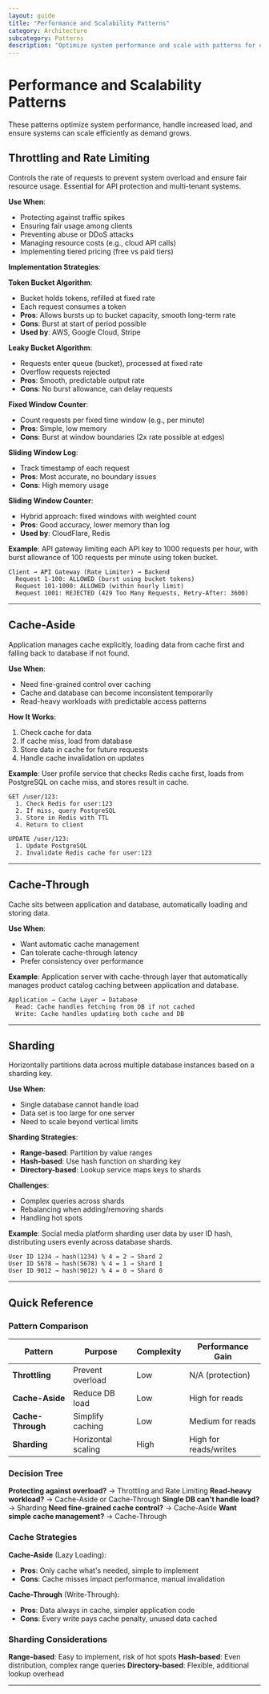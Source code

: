 ```yaml
---
layout: guide
title: "Performance and Scalability Patterns"
category: Architecture
subcategory: Patterns
description: "Optimize system performance and scale with patterns for caching, throttling, load shedding, horizontal/vertical scaling, and partitioning strategies."
---
```


# Performance and Scalability Patterns

These patterns optimize system performance, handle increased load, and ensure systems can scale efficiently as demand grows.

## Throttling and Rate Limiting

Controls the rate of requests to prevent system overload and ensure fair resource usage. Essential for API protection and multi-tenant systems.

**Use When**:
- Protecting against traffic spikes
- Ensuring fair usage among clients
- Preventing abuse or DDoS attacks
- Managing resource costs (e.g., cloud API calls)
- Implementing tiered pricing (free vs paid tiers)

**Implementation Strategies**:

**Token Bucket Algorithm**:
- Bucket holds tokens, refilled at fixed rate
- Each request consumes a token
- **Pros**: Allows bursts up to bucket capacity, smooth long-term rate
- **Cons**: Burst at start of period possible
- **Used by**: AWS, Google Cloud, Stripe

**Leaky Bucket Algorithm**:
- Requests enter queue (bucket), processed at fixed rate
- Overflow requests rejected
- **Pros**: Smooth, predictable output rate
- **Cons**: No burst allowance, can delay requests

**Fixed Window Counter**:
- Count requests per fixed time window (e.g., per minute)
- **Pros**: Simple, low memory
- **Cons**: Burst at window boundaries (2x rate possible at edges)

**Sliding Window Log**:
- Track timestamp of each request
- **Pros**: Most accurate, no boundary issues
- **Cons**: High memory usage

**Sliding Window Counter**:
- Hybrid approach: fixed windows with weighted count
- **Pros**: Good accuracy, lower memory than log
- **Used by**: CloudFlare, Redis

**Example**: API gateway limiting each API key to 1000 requests per hour, with burst allowance of 100 requests per minute using token bucket.

```
Client → API Gateway (Rate Limiter) → Backend
  Request 1-100: ALLOWED (burst using bucket tokens)
  Request 101-1000: ALLOWED (within hourly limit)
  Request 1001: REJECTED (429 Too Many Requests, Retry-After: 3600)
```

---

## Cache-Aside

Application manages cache explicitly, loading data from cache first and falling back to database if not found.

**Use When**:
- Need fine-grained control over caching
- Cache and database can become inconsistent temporarily
- Read-heavy workloads with predictable access patterns

**How It Works**:

1. Check cache for data
2. If cache miss, load from database
3. Store data in cache for future requests
4. Handle cache invalidation on updates

**Example**: User profile service that checks Redis cache first, loads from PostgreSQL on cache miss, and stores result in cache.

```
GET /user/123:
  1. Check Redis for user:123
  2. If miss, query PostgreSQL
  3. Store in Redis with TTL
  4. Return to client

UPDATE /user/123:
  1. Update PostgreSQL
  2. Invalidate Redis cache for user:123
```

---

## Cache-Through

Cache sits between application and database, automatically loading and storing data.

**Use When**:
- Want automatic cache management
- Can tolerate cache-through latency
- Prefer consistency over performance

**Example**: Application server with cache-through layer that automatically manages product catalog caching between application and database.

```
Application → Cache Layer → Database
  Read: Cache handles fetching from DB if not cached
  Write: Cache handles updating both cache and DB
```

---

## Sharding

Horizontally partitions data across multiple database instances based on a sharding key.

**Use When**:
- Single database cannot handle load
- Data set is too large for one server
- Need to scale beyond vertical limits

**Sharding Strategies**:

- **Range-based**: Partition by value ranges
- **Hash-based**: Use hash function on sharding key
- **Directory-based**: Lookup service maps keys to shards

**Challenges**:
- Complex queries across shards
- Rebalancing when adding/removing shards
- Handling hot spots

**Example**: Social media platform sharding user data by user ID hash, distributing users evenly across database shards.

```
User ID 1234 → hash(1234) % 4 = 2 → Shard 2
User ID 5678 → hash(5678) % 4 = 1 → Shard 1
User ID 9012 → hash(9012) % 4 = 0 → Shard 0
```

---

## Quick Reference

### Pattern Comparison

| Pattern | Purpose | Complexity | Performance Gain |
|---------|---------|------------|-----------------|
| **Throttling** | Prevent overload | Low | N/A (protection) |
| **Cache-Aside** | Reduce DB load | Low | High for reads |
| **Cache-Through** | Simplify caching | Low | Medium for reads |
| **Sharding** | Horizontal scaling | High | High for reads/writes |

### Decision Tree

**Protecting against overload?** → Throttling and Rate Limiting
**Read-heavy workload?** → Cache-Aside or Cache-Through
**Single DB can't handle load?** → Sharding
**Need fine-grained cache control?** → Cache-Aside
**Want simple cache management?** → Cache-Through

### Cache Strategies

**Cache-Aside** (Lazy Loading):
- **Pros**: Only cache what's needed, simple to implement
- **Cons**: Cache misses impact performance, manual invalidation

**Cache-Through** (Write-Through):
- **Pros**: Data always in cache, simpler application code
- **Cons**: Every write pays cache penalty, unused data cached

### Sharding Considerations

**Range-based**: Easy to implement, risk of hot spots
**Hash-based**: Even distribution, complex range queries
**Directory-based**: Flexible, additional lookup overhead

---
